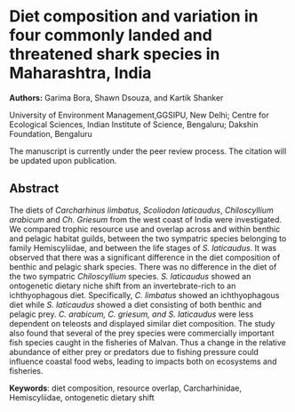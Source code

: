 # Diet composition and variation in four commonly landed and threatened shark species in Maharashtra, India 

**Authors:** Garima Bora, Shawn Dsouza, and Kartik Shanker

University of Environment Management,GGSIPU, New Delhi; Centre for Ecological Sciences, Indian Institute of Science, Bengaluru;
Dakshin Foundation, Bengaluru

The manuscript is currently under the peer review process. The citation will be updated upon publication.



## Abstract
The diets of _Carcharhinus limbatus_, _Scoliodon laticaudus_, _Chiloscyllium arabicum_ and _Ch. Griesum_ from the west coast of India were investigated. We compared trophic resource use and overlap across and within benthic and pelagic habitat guilds, between the two sympatric species belonging to family Hemiscyliidae, and between the life stages of _S. laticaudus_. It was observed that there was a significant difference in the diet composition of benthic and pelagic shark species. There was no difference in the diet of the two sympatric _Chiloscyllium_ species. _S. laticaudus_ showed an ontogenetic dietary niche shift from an invertebrate-rich to an ichthyophagous diet. Specifically, _C. limbatus_ showed an ichthyophagous diet while _S. laticaudus_ showed a diet consisting of both benthic and pelagic prey. _C. arabicum, C. griesum, and S. laticaudus_ were less dependent on teleosts and displayed similar diet composition.  The study also found that several of the prey species were commercially important fish species caught in the fisheries of Malvan. Thus a change in the relative abundance of either prey or predators due to fishing pressure could influence coastal food webs, leading to impacts both on ecosystems and fisheries. 

**Keywords**: diet composition, resource overlap, Carcharhinidae, Hemiscyliidae, ontogenetic dietary shift

